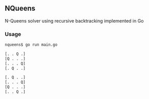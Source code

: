 ## NQueens
N-Queens solver using recursive backtracking implemented in Go

### Usage

```bash
nqueens$ go run main.go

[. . Q .]
[Q . . .]
[. . . Q]
[. Q . .]

[. Q . .]
[. . . Q]
[Q . . .]
[. . Q .]
```